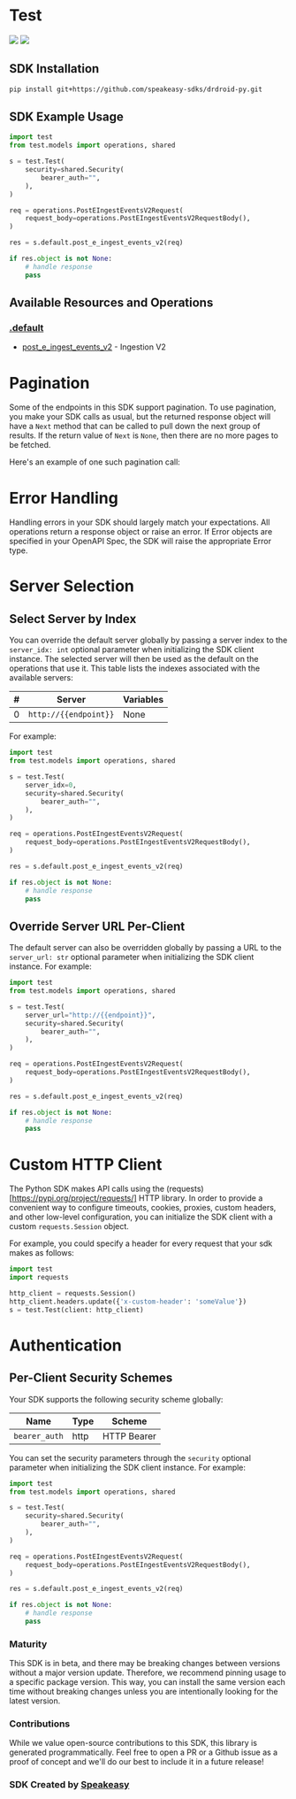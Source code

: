 # Test

<div align="left">
    <a href="https://speakeasyapi.dev/"><img src="https://custom-icon-badges.demolab.com/badge/-Built%20By%20Speakeasy-212015?style=for-the-badge&logoColor=FBE331&logo=speakeasy&labelColor=545454" /></a>
    <a href="https://github.com/speakeasy-sdks/drdroid-py.git/actions"><img src="https://img.shields.io/github/actions/workflow/status/speakeasy-sdks/bolt-php/speakeasy_sdk_generation.yml?style=for-the-badge" /></a>
    
</div>

<!-- Start SDK Installation -->
## SDK Installation

```bash
pip install git+https://github.com/speakeasy-sdks/drdroid-py.git
```
<!-- End SDK Installation -->

## SDK Example Usage
<!-- Start SDK Example Usage -->
```python
import test
from test.models import operations, shared

s = test.Test(
    security=shared.Security(
        bearer_auth="",
    ),
)

req = operations.PostEIngestEventsV2Request(
    request_body=operations.PostEIngestEventsV2RequestBody(),
)

res = s.default.post_e_ingest_events_v2(req)

if res.object is not None:
    # handle response
    pass
```
<!-- End SDK Example Usage -->

<!-- Start SDK Available Operations -->
## Available Resources and Operations


### [.default](docs/sdks/default/README.md)

* [post_e_ingest_events_v2](docs/sdks/default/README.md#post_e_ingest_events_v2) - Ingestion V2
<!-- End SDK Available Operations -->



<!-- Start Dev Containers -->

<!-- End Dev Containers -->



<!-- Start Pagination -->
# Pagination

Some of the endpoints in this SDK support pagination. To use pagination, you make your SDK calls as usual, but the
returned response object will have a `Next` method that can be called to pull down the next group of results. If the
return value of `Next` is `None`, then there are no more pages to be fetched.

Here's an example of one such pagination call:
<!-- End Pagination -->



<!-- Start Error Handling -->
# Error Handling

Handling errors in your SDK should largely match your expectations.  All operations return a response object or raise an error.  If Error objects are specified in your OpenAPI Spec, the SDK will raise the appropriate Error type.
<!-- End Error Handling -->



<!-- Start Server Selection -->
# Server Selection

## Select Server by Index

You can override the default server globally by passing a server index to the `server_idx: int` optional parameter when initializing the SDK client instance. The selected server will then be used as the default on the operations that use it. This table lists the indexes associated with the available servers:

| # | Server | Variables |
| - | ------ | --------- |
| 0 | `http://{{endpoint}}` | None |

For example:

```python
import test
from test.models import operations, shared

s = test.Test(
    server_idx=0,
    security=shared.Security(
        bearer_auth="",
    ),
)

req = operations.PostEIngestEventsV2Request(
    request_body=operations.PostEIngestEventsV2RequestBody(),
)

res = s.default.post_e_ingest_events_v2(req)

if res.object is not None:
    # handle response
    pass
```


## Override Server URL Per-Client

The default server can also be overridden globally by passing a URL to the `server_url: str` optional parameter when initializing the SDK client instance. For example:

```python
import test
from test.models import operations, shared

s = test.Test(
    server_url="http://{{endpoint}}",
    security=shared.Security(
        bearer_auth="",
    ),
)

req = operations.PostEIngestEventsV2Request(
    request_body=operations.PostEIngestEventsV2RequestBody(),
)

res = s.default.post_e_ingest_events_v2(req)

if res.object is not None:
    # handle response
    pass
```
<!-- End Server Selection -->



<!-- Start Custom HTTP Client -->
# Custom HTTP Client

The Python SDK makes API calls using the (requests)[https://pypi.org/project/requests/] HTTP library.  In order to provide a convenient way to configure timeouts, cookies, proxies, custom headers, and other low-level configuration, you can initialize the SDK client with a custom `requests.Session` object.


For example, you could specify a header for every request that your sdk makes as follows:

```python
import test
import requests

http_client = requests.Session()
http_client.headers.update({'x-custom-header': 'someValue'})
s = test.Test(client: http_client)
```
<!-- End Custom HTTP Client -->



<!-- Start Authentication -->

# Authentication

## Per-Client Security Schemes

Your SDK supports the following security scheme globally:

| Name          | Type          | Scheme        |
| ------------- | ------------- | ------------- |
| `bearer_auth` | http          | HTTP Bearer   |

You can set the security parameters through the `security` optional parameter when initializing the SDK client instance. For example:

```python
import test
from test.models import operations, shared

s = test.Test(
    security=shared.Security(
        bearer_auth="",
    ),
)

req = operations.PostEIngestEventsV2Request(
    request_body=operations.PostEIngestEventsV2RequestBody(),
)

res = s.default.post_e_ingest_events_v2(req)

if res.object is not None:
    # handle response
    pass
```
<!-- End Authentication -->

<!-- Placeholder for Future Speakeasy SDK Sections -->



### Maturity

This SDK is in beta, and there may be breaking changes between versions without a major version update. Therefore, we recommend pinning usage
to a specific package version. This way, you can install the same version each time without breaking changes unless you are intentionally
looking for the latest version.

### Contributions

While we value open-source contributions to this SDK, this library is generated programmatically.
Feel free to open a PR or a Github issue as a proof of concept and we'll do our best to include it in a future release!

### SDK Created by [Speakeasy](https://docs.speakeasyapi.dev/docs/using-speakeasy/client-sdks)
